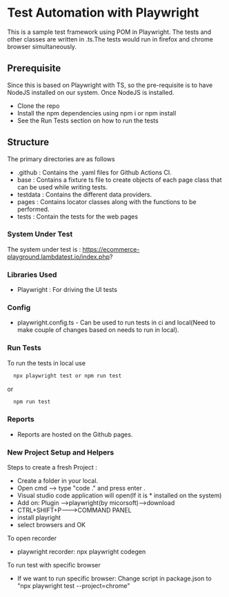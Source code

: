 
# Test Automation with Playwright

This is a sample test framework using POM in Playwright. The tests and other classes are written in .ts.The tests would run in firefox and chrome browser simultaneously.




## Prerequisite

Since this is based on Playwright with TS, so the pre-requisite is to have NodeJS installed on our system. Once NodeJS is installed.

* Clone the repo
* Install the npm dependencies using npm i or npm install
* See the Run Tests section on how to run the tests
## Structure

The primary directories are as follows


* .github : Contains the .yaml files for Github Actions CI.
* base : Contains a fixture ts file to create objects of each page class that can be used while writing tests.
* testdata : Contains the different data providers.
* pages : Contains locator classes along with the functions to be performed.
* tests : Contain the tests for the web pages
### System Under Test

The system under test is : https://ecommerce-playground.lambdatest.io/index.php?
### Libraries Used

* Playwright : For driving the UI tests
### Config

* playwright.config.ts - Can be used to run tests in ci and local(Need to make couple of changes based on needs to run in local).
### Run Tests

To run the tests in local use

```bash
  npx playwright test or npm run test
```
or

```bash
  npm run test
```
### Reports

* Reports are hosted on the Github pages.
### New Project Setup and Helpers

Steps to create a fresh Project :

* Create a folder in your local.
* Open cmd --> type "code ." and press enter .
* Visual studio code application will open(If it is * installed on the system) 
* Add on: Plugin -->playwright(by micorsoft)-->download 
* CTRL+SHIFT+P--->COMMAND PANEL 
* install playright 
* select browsers and OK

To open recorder
* playwright recorder: npx playwright codegen

To run test with specific browser
* If we want to run specific browser: Change script in package.json to "npx playwright test --project=chrome"

